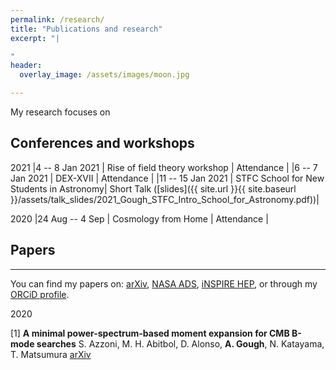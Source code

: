 ```yaml
---
permalink: /research/
title: "Publications and research"
excerpt: "|

"
header:
  overlay_image: /assets/images/moon.jpg

---
```


My research focuses on 

## Conferences and workshops
2021
|4 -- 8 Jan 2021 | Rise of field theory workshop | Attendance |
|6 -- 7 Jan 2021 | DEX-XVII | Attendance |
|11 -- 15 Jan 2021 | STFC School for New Students in Astronomy| Short Talk ([slides]({{ site.url }}{{ site.baseurl }}/assets/talk_slides/2021_Gough_STFC_Intro_School_for_Astronomy.pdf))|

2020
|24 Aug -- 4 Sep | Cosmology from Home | Attendance |


## Papers
---
You can find my papers on: [arXiv](https://arxiv.org/a/gough_a_1.html), [NASA ADS](https://ui.adsabs.harvard.edu/search/q=orcid%3A0000-0002-1524-6949&sort=date+desc), [iNSPIRE HEP](https://inspirehep.net/authors/1837179), or through my [ORCiD profile](https://orcid.org/0000-0002-1524-6949).

2020

[1]  **A minimal power-spectrum-based moment expansion for CMB B-mode searches**
S. Azzoni, M. H. Abitbol, D. Alonso, **A. Gough**, N. Katayama, T. Matsumura
[arXiv](https://arxiv.org/abs/2011.11575)
